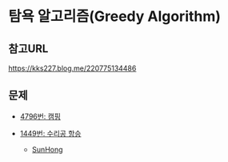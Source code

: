 탐욕 알고리즘(Greedy Algorithm)
=======

참고URL
-------
https://kks227.blog.me/220775134486 
  

문제
----
 * [4796번: 캠핑](https://www.acmicpc.net/problem/10845)
    
 
 * [1449번: 수리공 항승](https://www.acmicpc.net/problem/2164)
      * [SunHong](https://github.com/SangBeo/algoStudy/blob/master/Greedy/SunHong/1449.md)
 

